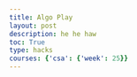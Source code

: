 ```yaml
---
title: Algo Play
layout: post
description: he he haw
toc: True
type: hacks
courses: {'csa': {'week': 25}}
---
```


